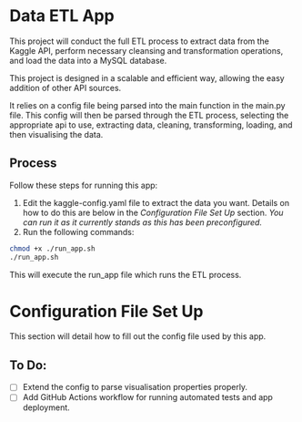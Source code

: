 # Data ETL App

This project will conduct the full ETL process to extract data from the Kaggle API, perform necessary cleansing and transformation operations, and load the data into a MySQL database.

This project is designed in a scalable and efficient way, allowing the easy addition of other API sources.

It relies on a config file being parsed into the main function in the main.py file. This config will then be parsed through the ETL process, selecting the appropriate api to use, extracting data, cleaning, transforming, loading, and then visualising the data.


## Process

Follow these steps for running this app:
1. Edit the kaggle-config.yaml file to extract the data you want. Details on how to do this are below in the *Configuration File Set Up* section. *You can run it as it currently stands as this has been preconfigured.*
2. Run the following commands:
```bash
chmod +x ./run_app.sh
./run_app.sh
```

This will execute the run_app file which runs the ETL process.

# Configuration File Set Up
This section will detail how to fill out the config file used by this app.

## To Do:

- [ ] Extend the config to parse visualisation properties properly.
- [ ] Add GitHub Actions workflow for running automated tests and app deployment.